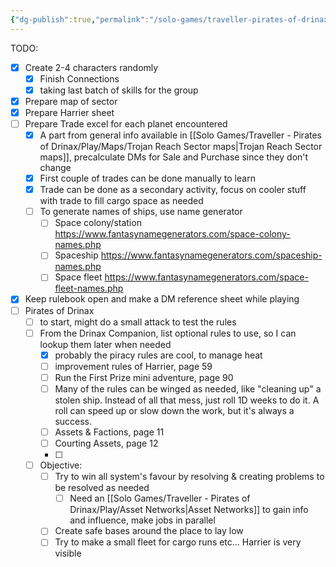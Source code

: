 ```yaml
---
{"dg-publish":true,"permalink":"/solo-games/traveller-pirates-of-drinax/play/getting-started/"}
---
```


TODO:
- [x] Create 2-4 characters randomly
	- [x] Finish Connections
	- [x] taking last batch of skills for the group
- [x] Prepare map of sector
- [x] Prepare Harrier sheet
- [ ] Prepare Trade excel for each planet encountered
	- [x] A part from general info available in [[Solo Games/Traveller - Pirates of Drinax/Play/Maps/Trojan Reach Sector maps\|Trojan Reach Sector maps]], precalculate DMs for Sale and Purchase since they don't change
	- [x] First couple of trades can be done manually to learn
	- [x] Trade can be done as a secondary activity, focus on cooler stuff with trade to fill cargo space as needed
	- [ ] To generate names of ships, use name generator
		- [ ] Space colony/station https://www.fantasynamegenerators.com/space-colony-names.php
		- [ ] Spaceship https://www.fantasynamegenerators.com/spaceship-names.php
		- [ ] Space fleet https://www.fantasynamegenerators.com/space-fleet-names.php
- [x] Keep rulebook open and make a DM reference sheet while playing
- [ ] Pirates of Drinax
	- [ ] to start, might do a small attack to test the rules
	- [ ] From the Drinax Companion, list optional rules to use, so I can lookup them later when needed
		- [x] probably the piracy rules are cool, to manage heat
		- [ ] improvement rules of Harrier, page 59
		- [ ] Run the First Prize mini adventure, page 90
		- [ ] Many of the rules can be winged as needed, like "cleaning up" a stolen ship. Instead of all that mess, just roll 1D weeks to do it. A roll can speed up or slow down the work, but it's always a success.
		- [ ] Assets & Factions, page 11
		- [ ] Courting Assets, page 12
		- [ ] 
	- [ ] Objective:
		- [ ] Try to win all system's favour by resolving & creating problems to be resolved as needed
			- [ ] Need an [[Solo Games/Traveller - Pirates of Drinax/Play/Asset Networks\|Asset Networks]] to gain info and influence, make jobs in parallel
		- [ ] Create safe bases around the place to lay low
		- [ ] Try to make a small fleet for cargo runs etc... Harrier is very visible
